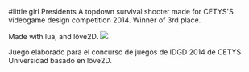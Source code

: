 #little girl Presidents
A topdown survival shooter made for CETYS'S videogame design competition 2014.
Winner of 3rd place.

Made with lua, and löve2D.
<img src="http://i.imgur.com/a4kTegM.png">

Juego elaborado para el concurso de juegos de IDGD 2014 de CETYS Universidad basado en löve2D. 
